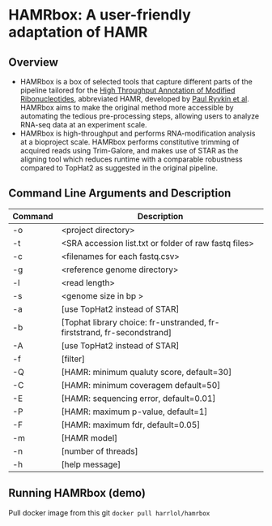 # HAMRbox: A user-friendly adaptation of HAMR

## Overview
- HAMRbox is a box of selected tools that capture different parts of the pipeline tailored for the [High Throughput Annotation of Modified Ribonucleotides](https://github.com/GregoryLab/HAMR), abbreviated HAMR, developed by [Paul Ryvkin et al](https://rnajournal.cshlp.org/content/19/12/1684). HAMRbox aims to make the original method more accessible by automating the tedious pre-processing steps, allowing users to analyze RNA-seq data at an experiment scale. 
- HAMRbox is high-throughput and performs RNA-modification analysis at a bioproject scale. HAMRbox performs constitutive trimming of acquired reads using Trim-Galore, and makes use of STAR as the aligning tool which reduces runtime with a comparable robustness compared to TopHat2 as suggested in the original pipeline.


## Command Line Arguments and Description

| Command | Description |
| --- | --- |
| -o | \<project directory\> |
| -t | \<SRA accession list.txt or folder of raw fastq files\> |
| -c | \<filenames for each fastq.csv\>|
| -g | \<reference genome directory\> |
| -l | \<read length\> |
| -s | \<genome size in bp \> |
| -a | \[use TopHat2 instead of STAR\]|
| -b | \[Tophat library choice: fr-unstranded, fr-firststrand, fr-secondstrand\]|
| -A | \[use TopHat2 instead of STAR\]|
| -f | \[filter\]|
| -Q | \[HAMR: minimum qualuty score, default=30\]|
| -C | \[HAMR: minimum coveragem default=50\]|
| -E | \[HAMR: sequencing error, default=0.01\]|
| -P | \[HAMR: maximum p-value, default=1\]|
| -F | \[HAMR: maximum fdr, default=0.05\]|
| -m | \[HAMR model\]|
| -n | \[number of threads\]|
| -h | \[help message\]|

## Running HAMRbox (demo)

Pull docker image from this git
```docker pull harrlol/hamrbox```
